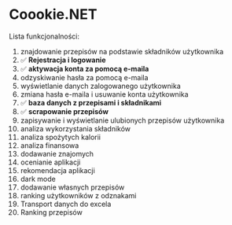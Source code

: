 ﻿# Coookie.NET
Lista funkcjonalności:
1. znajdowanie przepisów na podstawie składników
użytkownika
2. ✅ **Rejestracja i logowanie**
3. ✅ **aktywacja konta za pomocą e-maila**
4. odzyskiwanie hasła za pomocą e-maila
5. wyświetlanie danych zalogowanego użytkownika
6. zmiana hasła e-maila i usuwanie konta użytkownika
7. ✅ **baza danych z przepisami i składnikami**
8. ✅ **scrapowanie przepisów**
9. zapisywanie i wyświetlanie ulubionych przepisów
użytkownika
10. analiza wykorzystania składników
11. analiza spożytych kalorii
12. analiza finansowa
13. dodawanie znajomych
14. ocenianie aplikacji
15. rekomendacja aplikacji
16. dark mode
17. dodawanie własnych przepisów
18. ranking użytkowników z odznakami
19. Transport danych do excela
20. Ranking przepisów
